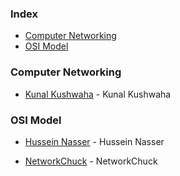 ### Index

* [Computer Networking](#computer-networking)
* [OSI Model](#osi-model)


### Computer Networking

* [Kunal Kushwaha](https://www.youtube.com/watch?v=IPvYjXCsTg8&ab_channel=KunalKushwaha) - Kunal Kushwaha


### OSI Model

* [Hussein Nasser](https://www.youtube.com/watch?v=eNF9z5JNl-A&ab_channel=HusseinNasser) - Hussein Nasser

* [NetworkChuck](https://www.youtube.com/watch?v=oIRkXulqJA4&feature=youtu.be&ab_channel=NetworkChuck) - NetworkChuck


